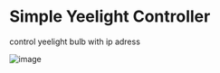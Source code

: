 # Simple Yeelight Controller
 control yeelight bulb with ip adress

![image](https://user-images.githubusercontent.com/85953451/147369285-ba09d20c-69e1-4a9f-8080-583a5e063862.png)
